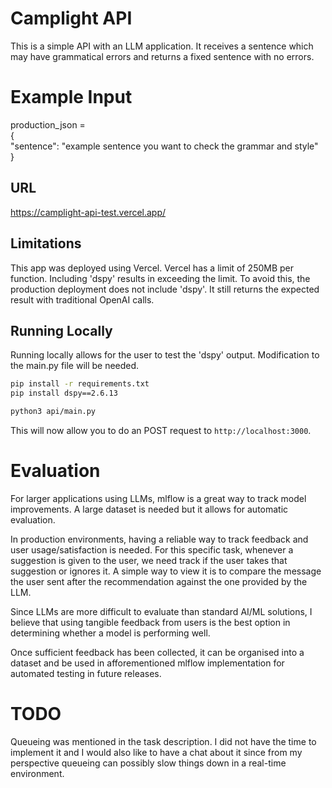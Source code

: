 # Camplight API

This is a simple API with an LLM application. It receives a sentence which may have grammatical errors and returns a
fixed sentence with no errors.

# Example Input

production_json = \
{\
    "sentence": "example sentence you want to check the grammar and style"\
}

## URL

https://camplight-api-test.vercel.app/

## Limitations

This app was deployed using Vercel. Vercel has a limit of 250MB per function. Including 'dspy' results in exceeding
the limit. To avoid this, the production deployment does not include 'dspy'. It still returns the expected result
with traditional OpenAI calls.

## Running Locally

Running locally allows for the user to test the 'dspy' output. Modification to the main.py file will be needed.

```bash
pip install -r requirements.txt
pip install dspy==2.6.13

python3 api/main.py
```

This will now allow you to do an POST request to `http://localhost:3000`.

# Evaluation

For larger applications using LLMs, mlflow is a great way to track
model improvements. A large dataset is needed but it allows for automatic
evaluation.

In production environments, having a reliable way to track feedback and 
user usage/satisfaction is needed. For this specific task, whenever a suggestion
is given to the user, we need track if the user takes that suggestion or ignores it. A simple way to view it is to compare the message the user sent after the recommendation against the one provided 
by the LLM. 

Since LLMs are more difficult to evaluate than standard AI/ML solutions, I believe that using tangible feedback from users is the best option in determining whether a model is performing well.

Once sufficient feedback has been collected, it can be organised into a dataset and be used in afforementioned mlflow implementation for automated testing in future releases.

# TODO

Queueing was mentioned in the task description. I did not have the time to implement it and I would also like to have a chat about it since from my perspective queueing can possibly slow things down in a real-time environment.
